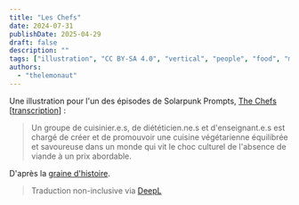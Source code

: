 ```yaml
---
title: "Les Chefs"
date: 2024-07-31
publishDate: 2025-04-29
draft: false
description: ""
tags: ["illustration", "CC BY-SA 4.0", "vertical", "people", "food", "media"]
authors:
  - "thelemonaut"
---
```


Une illustration pour l'un des épisodes de Solarpunk Prompts, [The Chefs](https://podcast.tomasino.org/@SolarpunkPrompts/episodes/the-chefs) [[transcription](https://wiki.tomasino.org/writing/Solarpunk-Prompts---The-Chefs)] :

> Un groupe de cuisinier.e.s, de diététicien.ne.s et d'enseignant.e.s est chargé de créer et de promouvoir une cuisine végétarienne équilibrée et savoureuse dans un monde qui vit le choc culturel de l'absence de viande à un prix abordable.

D'après la [graine d'histoire](/fr/seeds/the-chefs).

> Traduction non-inclusive via [DeepL](https://www.deepl.com/translator)

